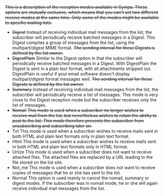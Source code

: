 ~~This is a description of the reception modes available in Sympa. These options are mutually exclusive, which means that you can't set two different receive modes at the same time. Only some of the modes might be available to specific mailing lists.~~

-   ~~Digest~~
    Instead of receiving individual mail messages from the list, the subscriber will periodically receive batched messages in a Digest. This Digest compiles a group of messages from the list, using the multipart/digest MIME format.
    ~~The sending interval for these Digests is defined by the list owner.~~
-   ~~DigestPlain~~
    Similar to the Digest option in that the subscriber will periodically receive batched messages in a Digest. With DigestPlain the Digest is sent in a plain text format, with all attachments stripped out. DigestPlain is useful if your email software doesn't display multipart/digest format messages well.
    ~~The sending interval for these Digests is defined by the list owner.~~
-   ~~Summary~~
    Instead of receiving individual mail messages from the list, the subscriber will periodically receive a list of messages. This mode is very close to the Digest reception mode but the subscriber receives only the list of messages.
-   ~~Nomail~~
    ~~This mode is used when a subscriber no longer wishes to receive mail from the list, but nevertheless wishes to retain the ability to post to the list. This mode therefore prevents the subscriber from unsubscribing and subscribing later on.~~
-   Txt
    This mode is used when a subscriber wishes to receive mails sent in both HTML and plain text formats only in plain text format.
-   Html
    This mode is used when a subscriber wishes to receive mails sent in both HTML and plain text formats only in HTML format.
-   Urlize
    This mode is used when a subscriber does not want to receive attached files. The attached files are replaced by a URL leading to the file stored on the list site.
-   Not\_me
    This mode is used when a subscriber does not want to receive copies of messages that he or she has sent to the list.
-   Normal
    This option is used mainly to cancel the nomail, summary or digest modes. If the subscriber was in nomail mode, he or she will again receive individual mail messages from the list.

